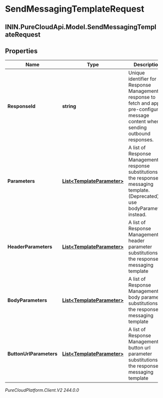 # SendMessagingTemplateRequest

## ININ.PureCloudApi.Model.SendMessagingTemplateRequest

## Properties

|Name | Type | Description | Notes|
|------------ | ------------- | ------------- | -------------|
| **ResponseId** | **string** | Unique identifier for a Response Management response to fetch and apply pre-configured message content when sending outbound responses. | [optional] |
| **Parameters** | [**List&lt;TemplateParameter&gt;**](TemplateParameter) | A list of Response Management response substitutions for the response&#39;s messaging template. (Deprecated) use bodyParameters instead. | [optional] |
| **HeaderParameters** | [**List&lt;TemplateParameter&gt;**](TemplateParameter) | A list of Response Management header parameter substitutions for the response&#39;s messaging template | [optional] |
| **BodyParameters** | [**List&lt;TemplateParameter&gt;**](TemplateParameter) | A list of Response Management body parameter substitutions for the response&#39;s messaging template | [optional] |
| **ButtonUrlParameters** | [**List&lt;TemplateParameter&gt;**](TemplateParameter) | A list of Response Management button url parameter substitutions for the response&#39;s messaging template | [optional] |



_PureCloudPlatform.Client.V2 244.0.0_
